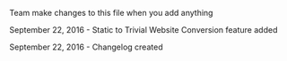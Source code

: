 Team make changes to this file when you add anything

September 22, 2016
    - Static to Trivial Website Conversion feature added

September 22, 2016
    - Changelog created
